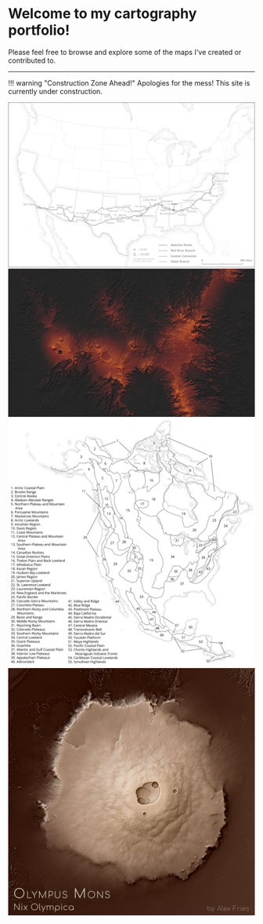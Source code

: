 # Welcome to my cartography portfolio!

Please feel free to browse and explore some of the maps I've created or contributed to.

---

!!! warning "Construction Zone Ahead!"
	Apologies for the mess! This site is currently under construction.



<div class="row">
	<div class="column">
		<img class="thumb" src="img/bankhead_highway.jpg" alt="">
	</div>
	<div class="column">
		<img class="thumb" src="img/tibesti.jpg" alt="">
	</div>
	<div class="column">
		<img class="thumb" src="img/na_physioregions.jpg" alt="">
	</div>
	<div class="column">
		<img class="thumb" src="img/olympusmons.jpg" alt="">
	</div>
</div>